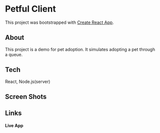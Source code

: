 # Petful Client

This project was bootstrapped with [Create React App](https://github.com/facebook/create-react-app).

## About

This project is a demo for pet adoption. It simulates adopting a pet through a queue.

## Tech

React, Node.js(server)

## Screen Shots

## Links

#### Live App
